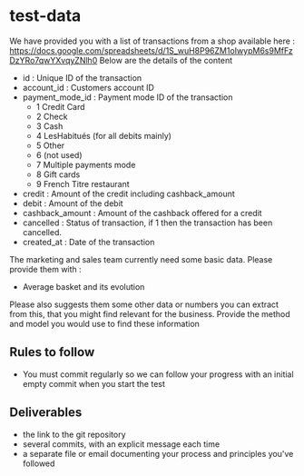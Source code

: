 
# test-data

We have provided you with a list of transactions from a shop available here : https://docs.google.com/spreadsheets/d/1S_wuH8P96ZM1oIwypM6s9MfFzDzYRo7qwYXvqyZNlh0
Below are the details of the content
- id : Unique ID of the transaction
- account_id : Customers account ID
- payment_mode_id : Payment mode ID of the transaction
  - 1 Credit Card
  - 2 Check
  - 3 Cash
  - 4 LesHabitués (for all debits mainly)
  - 5 Other
  - 6 (not used)
  - 7 Multiple payments mode
  - 8 Gift cards
  - 9 French Titre restaurant
- credit : Amount of the credit including cashback_amount
- debit : Amount of the debit
- cashback_amount : Amount of the cashback offered for a credit
- cancelled : Status of transaction, if 1 then the transaction has been cancelled.
- created_at : Date of the transaction

The marketing and sales team currently need some basic data. Please provide them with :
- Average basket and its evolution

Please also suggests them some other data or numbers you can extract from this, that you might find relevant for the business. 
Provide the method and model you would use to find these information

## Rules to follow
-  You must commit regularly so we can follow your progress with an initial empty commit when you start the test

## Deliverables

- the link to the git repository
- several commits, with an explicit message each time
- a separate file or email documenting your process and principles you've followed

